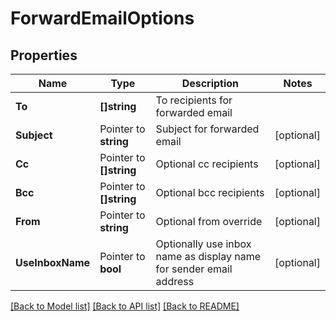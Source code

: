 # ForwardEmailOptions

## Properties

Name | Type | Description | Notes
------------ | ------------- | ------------- | -------------
**To** | **[]string** | To recipients for forwarded email | 
**Subject** | Pointer to **string** | Subject for forwarded email | [optional] 
**Cc** | Pointer to **[]string** | Optional cc recipients | [optional] 
**Bcc** | Pointer to **[]string** | Optional bcc recipients | [optional] 
**From** | Pointer to **string** | Optional from override | [optional] 
**UseInboxName** | Pointer to **bool** | Optionally use inbox name as display name for sender email address | [optional] 

[[Back to Model list]](../README#documentation-for-models) [[Back to API list]](../README#documentation-for-api-endpoints) [[Back to README]](../README)


